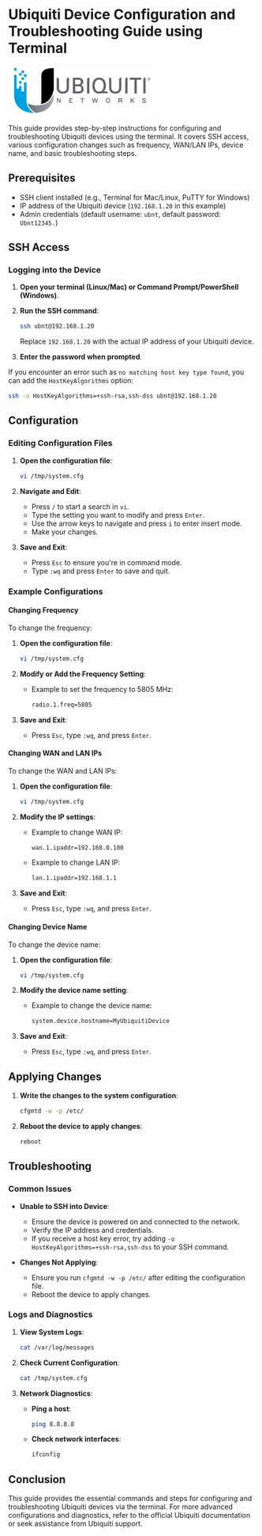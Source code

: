 # Ubiquiti Device Configuration and Troubleshooting Guide using Terminal

<img src="images/Ubiquiti_Logo.png" alt="Ubiquiti Logo" width="300"/>

This guide provides step-by-step instructions for configuring and troubleshooting Ubiquiti devices using the terminal.
It covers SSH access, various configuration changes such as frequency, WAN/LAN IPs, device name, and basic troubleshooting steps.

## Prerequisites

- SSH client installed (e.g., Terminal for Mac/Linux, PuTTY for Windows)
- IP address of the Ubiquiti device (`192.168.1.20` in this example)
- Admin credentials (default username: `ubnt`, default password: `Ubnt12345.`)

## SSH Access
### Logging into the Device

1. **Open your terminal (Linux/Mac) or Command Prompt/PowerShell (Windows)**.

2. **Run the SSH command**:
   ```sh
   ssh ubnt@192.168.1.20
   ```
   Replace `192.168.1.20` with the actual IP address of your Ubiquiti device.

3. **Enter the password when prompted**.

If you encounter an error such as `no matching host key type found`, you can add the `HostKeyAlgorithms` option:
```sh
ssh -o HostKeyAlgorithms=+ssh-rsa,ssh-dss ubnt@192.168.1.20
```

## Configuration

### Editing Configuration Files

1. **Open the configuration file**:
   ```sh
   vi /tmp/system.cfg
   ```

2. **Navigate and Edit**:
   - Press `/` to start a search in `vi`.
   - Type the setting you want to modify and press `Enter`.
   - Use the arrow keys to navigate and press `i` to enter insert mode.
   - Make your changes.

3. **Save and Exit**:
   - Press `Esc` to ensure you're in command mode.
   - Type `:wq` and press `Enter` to save and quit.

### Example Configurations

#### Changing Frequency

To change the frequency:

1. **Open the configuration file**:
   ```sh
   vi /tmp/system.cfg
   ```

2. **Modify or Add the Frequency Setting**:
   - Example to set the frequency to 5805 MHz:
     ```sh
     radio.1.freq=5805
     ```

3. **Save and Exit**:
   - Press `Esc`, type `:wq`, and press `Enter`.

#### Changing WAN and LAN IPs

To change the WAN and LAN IPs:

1. **Open the configuration file**:
   ```sh
   vi /tmp/system.cfg
   ```

2. **Modify the IP settings**:
   - Example to change WAN IP:
     ```sh
     wan.1.ipaddr=192.168.0.100
     ```
   - Example to change LAN IP:
     ```sh
     lan.1.ipaddr=192.168.1.1
     ```

3. **Save and Exit**:
   - Press `Esc`, type `:wq`, and press `Enter`.

#### Changing Device Name

To change the device name:

1. **Open the configuration file**:
   ```sh
   vi /tmp/system.cfg
   ```

2. **Modify the device name setting**:
   - Example to change the device name:
     ```sh
     system.device.hostname=MyUbiquitiDevice
     ```

3. **Save and Exit**:
   - Press `Esc`, type `:wq`, and press `Enter`.

## Applying Changes

1. **Write the changes to the system configuration**:
   ```sh
   cfgmtd -w -p /etc/
   ```

2. **Reboot the device to apply changes**:
   ```sh
   reboot
   ```

## Troubleshooting

### Common Issues

- **Unable to SSH into Device**:
  - Ensure the device is powered on and connected to the network.
  - Verify the IP address and credentials.
  - If you receive a host key error, try adding `-o HostKeyAlgorithms=+ssh-rsa,ssh-dss` to your SSH command.

- **Changes Not Applying**:
  - Ensure you run `cfgmtd -w -p /etc/` after editing the configuration file.
  - Reboot the device to apply changes.

### Logs and Diagnostics

1. **View System Logs**:
   ```sh
   cat /var/log/messages
   ```

2. **Check Current Configuration**:
   ```sh
   cat /tmp/system.cfg
   ```

3. **Network Diagnostics**:
   - **Ping a host**:
     ```sh
     ping 8.8.8.8
     ```
   - **Check network interfaces**:
     ```sh
     ifconfig
     ```

## Conclusion

This guide provides the essential commands and steps for configuring and troubleshooting Ubiquiti devices via the terminal. For more advanced configurations and diagnostics, refer to the official Ubiquiti documentation or seek assistance from Ubiquiti support.
